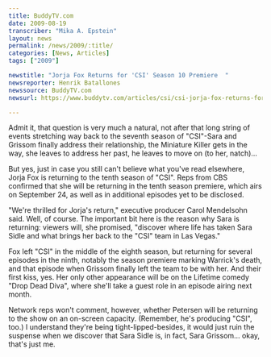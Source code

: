 ```yaml
---
title: BuddyTV.com
date: 2009-08-19
transcriber: "Mika A. Epstein"
layout: news
permalink: /news/2009/:title/
categories: [News, Articles]
tags: ["2009"]

newstitle: "Jorja Fox Returns for 'CSI' Season 10 Premiere  "
newsreporter: Henrik Batallones
newssource: BuddyTV.com
newsurl: https://www.buddytv.com/articles/csi/csi-jorja-fox-returns-for-tent-30105.aspx

---
```


Admit it, that question is very much a natural, not after that long string of events stretching way back to the seventh season of "CSI"-Sara and Grissom finally address their relationship, the Miniature Killer gets in the way, she leaves to address her past, he leaves to move on (to her, natch)...

But yes, just in case you still can't believe what you've read elsewhere, Jorja Fox is returning to the tenth season of "CSI". Reps from CBS confirmed that she will be returning in the tenth season premiere, which airs on September 24, as well as in additional episodes yet to be disclosed.

"We're thrilled for Jorja's return," executive producer Carol Mendelsohn said. Well, of course. The important bit here is the reason why Sara is returning: viewers will, she promised, "discover where life has taken Sara Sidle and what brings her back to the "CSI" team in Las Vegas."

Fox left "CSI" in the middle of the eighth season, but returning for several episodes in the ninth, notably the season premiere marking Warrick's death, and that episode when Grissom finally left the team to be with her. And their first kiss, yes. Her only other appearance will be on the Lifetime comedy "Drop Dead Diva", where she'll take a guest role in an episode airing next month.

Network reps won't comment, however, whether Petersen will be returning to the show on an on-screen capacity. (Remember, he's producing "CSI", too.) I understand they're being tight-lipped-besides, it would just ruin the suspense when we discover that Sara Sidle is, in fact, Sara Grissom... okay, that's just me.
